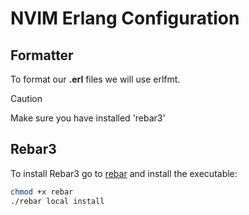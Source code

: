 # NVIM Erlang Configuration

## Formatter

To format our **.erl** files we will use erlfmt.

> [!caution] 
>
> Make sure you have installed 'rebar3' 

## Rebar3 

To install Rebar3 go to [rebar](https://rebar3.org/docs/getting-started/) and install the executable:

``` bash
chmod +x rebar
./rebar local install
```





